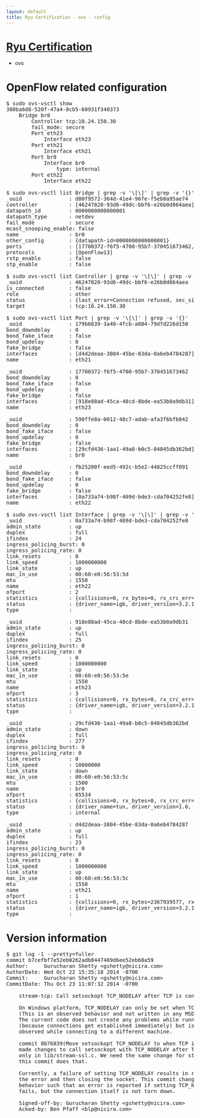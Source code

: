 ```yaml
---
layout: default
title: Ryu Certification - ovs - config
---
```

# [Ryu Certification](http://osrg.github.io/ryu/certification.html)
* ovs 

# OpenFlow related configuration
<pre>
$ sudo ovs-vsctl show
380ba6d8-520f-47a4-8cb5-60931f340373
    Bridge br0
        Controller tcp:10.24.150.30
        fail_mode: secure
        Port eth23
            Interface eth23
        Port eth21
            Interface eth21
        Port br0
            Interface br0
                type: internal
        Port eth22
            Interface eth22

$ sudo ovs-vsctl list Bridge | grep -v '\[\]' | grep -v '{}'
_uuid               : d80f9572-364d-41e4-96fe-f5eb8a95ae74
controller          : [46247820-93d6-49dc-bbf6-e26b0d864aea]
datapath_id         : 0000000000000001
datapath_type       : netdev
fail_mode           : secure
mcast_snooping_enable: false
name                : br0
other_config        : {datapath-id=0000000000000001}
ports               : [17700372-f6f5-4700-95b7-370451673462, 179b6839-3a48-4fcb-a084-79dfd226d150, 590ffe8a-0012-48c7-adab-afa3f6bfb842, fb25200f-eed5-492c-b5e2-44825ccff091]
protocols           : [OpenFlow13]
rstp_enable         : false
stp_enable          : false

$ sudo ovs-vsctl list Controller | grep -v '\[\]' | grep -v '{}'
_uuid               : 46247820-93d6-49dc-bbf6-e26b0d864aea
is_connected        : false
role                : other
status              : {last_error=Connection refused, sec_since_connect=821, sec_since_disconnect=0, state=BACKOFF}
target              : tcp:10.24.150.30

$ sudo ovs-vsctl list Port | grep -v '\[\]' | grep -v '{}'
_uuid               : 179b6839-3a48-4fcb-a084-79dfd226d150
bond_downdelay      : 0
bond_fake_iface     : false
bond_updelay        : 0
fake_bridge         : false
interfaces          : [d4d2deaa-3804-45be-83da-0a6eb4784287]
name                : eth21

_uuid               : 17700372-f6f5-4700-95b7-370451673462
bond_downdelay      : 0
bond_fake_iface     : false
bond_updelay        : 0
fake_bridge         : false
interfaces          : [918e88ad-45ca-48cd-8bde-ea53b0a9db31]
name                : eth23

_uuid               : 590ffe8a-0012-48c7-adab-afa3f6bfb842
bond_downdelay      : 0
bond_fake_iface     : false
bond_updelay        : 0
fake_bridge         : false
interfaces          : [29cfd436-1aa1-49a8-b0c5-84845db362bd]
name                : br0

_uuid               : fb25200f-eed5-492c-b5e2-44825ccff091
bond_downdelay      : 0
bond_fake_iface     : false
bond_updelay        : 0
fake_bridge         : false
interfaces          : [0a733a74-b98f-409d-bde3-cda704252fe8]
name                : eth22

$ sudo ovs-vsctl list Interface | grep -v '\[\]' | grep -v '{}'
_uuid               : 0a733a74-b98f-409d-bde3-cda704252fe8
admin_state         : up
duplex              : full
ifindex             : 24
ingress_policing_burst: 0
ingress_policing_rate: 0
link_resets         : 0
link_speed          : 1000000000
link_state          : up
mac_in_use          : 00:60:e0:56:53:5d
mtu                 : 1550
name                : eth22
ofport              : 2
statistics          : {collisions=0, rx_bytes=0, rx_crc_err=0, rx_dropped=0, rx_errors=0, rx_frame_err=0, rx_over_err=0, rx_packets=0, tx_bytes=2518961532, tx_dropped=0, tx_errors=0, tx_packets=104801170}
status              : {driver_name=igb, driver_version=3.2.10-k, firmware_version=2.10-9}
type                : 

_uuid               : 918e88ad-45ca-48cd-8bde-ea53b0a9db31
admin_state         : up
duplex              : full
ifindex             : 25
ingress_policing_burst: 0
ingress_policing_rate: 0
link_resets         : 0
link_speed          : 1000000000
link_state          : up
mac_in_use          : 00:60:e0:56:53:5e
mtu                 : 1550
name                : eth23
ofport              : 3
statistics          : {collisions=0, rx_bytes=0, rx_crc_err=0, rx_dropped=0, rx_errors=0, rx_frame_err=0, rx_over_err=0, rx_packets=0, tx_bytes=3651077908, tx_dropped=0, tx_errors=0, tx_packets=8160675}
status              : {driver_name=igb, driver_version=3.2.10-k, firmware_version=2.10-9}
type                : 

_uuid               : 29cfd436-1aa1-49a8-b0c5-84845db362bd
admin_state         : down
duplex              : full
ifindex             : 277
ingress_policing_burst: 0
ingress_policing_rate: 0
link_resets         : 0
link_speed          : 10000000
link_state          : down
mac_in_use          : 00:60:e0:56:53:5c
mtu                 : 1500
name                : br0
ofport              : 65534
statistics          : {collisions=0, rx_bytes=0, rx_crc_err=0, rx_dropped=0, rx_errors=0, rx_frame_err=0, rx_over_err=0, rx_packets=0, tx_bytes=0, tx_dropped=0, tx_errors=0, tx_packets=0}
status              : {driver_name=tun, driver_version=1.6, firmware_version=N/A}
type                : internal

_uuid               : d4d2deaa-3804-45be-83da-0a6eb4784287
admin_state         : up
duplex              : full
ifindex             : 23
ingress_policing_burst: 0
ingress_policing_rate: 0
link_resets         : 0
link_speed          : 1000000000
link_state          : up
mac_in_use          : 00:60:e0:56:53:5c
mtu                 : 1550
name                : eth21
ofport              : 1
statistics          : {collisions=0, rx_bytes=2367939577, rx_crc_err=0, rx_dropped=0, rx_errors=0, rx_frame_err=0, rx_over_err=0, rx_packets=170608656, tx_bytes=0, tx_dropped=0, tx_errors=0, tx_packets=0}
status              : {driver_name=igb, driver_version=3.2.10-k, firmware_version=2.10-9}
type                : 
</pre>

# Version information
<pre>
$ git log -1 --pretty=fuller
commit b7cefbf7e52eb0262adb8447409d6ee52eb68a59
Author:     Gurucharan Shetty &lt;gshetty@nicira.com&gt;
AuthorDate: Wed Oct 22 15:35:18 2014 -0700
Commit:     Gurucharan Shetty &lt;gshetty@nicira.com&gt;
CommitDate: Thu Oct 23 11:07:32 2014 -0700

    stream-tcp: Call setsockopt TCP_NODELAY after TCP is connected.
    
    On Windows platform, TCP_NODELAY can only be set when TCP is established.
    &#40;This is an observed behavior and not written in any MSDN documentation.&#41;
    The current code does not create any problems while running unit tests
    &#40;because connections get established immediately&#41; but is reportedly
    observed while connecting to a different machine.
    
    commit 8b76839&#40;Move setsockopt TCP_NODELAY to when TCP is connected.&#41;
    made changes to call setsockopt with TCP_NODELAY after TCP is connected
    only in lib/stream-ssl.c. We need the same change for stream-tcp too and
    this commit does that.
    
    Currently, a failure of setting TCP_NODELAY results in reporting
    the error and then closing the socket. This commit changes that
    behavior such that an error is reported if setting TCP_NODELAY
    fails, but the connection itself is not torn down.
    
    Signed-off-by: Gurucharan Shetty &lt;gshetty@nicira.com&gt;
    Acked-by: Ben Pfaff &lt;blp@nicira.com&gt;
</pre>
